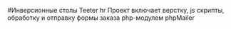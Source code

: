 #Инверсионные столы Teeter
hr
Проект включает верстку, js скрипты, обработку и отправку формы заказа php-модулем phpMailer